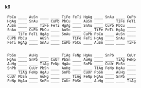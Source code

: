 #### k6

     PbCu ____ AuSn ____ ____ TiFe FeTi HgAg ____ SnAu ____ CuPb
     HgAg ____ SnAu ____ CuPb PbCu ____ AuSn ____ ____ TiFe FeTi
     AuSn ____ ____ TiFe FeTi HgAg ____ SnAu ____ CuPb PbCu ____
     SnAu ____ CuPb PbCu ____ AuSn ____ ____ TiFe FeTi HgAg ____
     ____ TiFe FeTi HgAg ____ SnAu ____ CuPb PbCu ____ AuSn ____
     CuPb PbCu ____ AuSn ____ ____ TiFe FeTi HgAg ____ SnAu ____
     FeTi HgAg ____ SnAu ____ CuPb PbCu ____ AuSn ____ ____ TiFe


     PbSn ____ AuHg ____ ____ TiAg FeNp HgAu ____ SnPb ____ CuUr
     HgAu ____ SnPb ____ CuUr PbSn ____ AuHg ____ ____ TiAg FeNp
     AuHg ____ ____ TiAg FeNp HgAu ____ SnPb ____ CuUr PbSn ____
     SnPb ____ CuUr PbSn ____ AuHg ____ ____ TiAg FeNp HgAu ____
     ____ TiAg FeNp HgAu ____ SnPb ____ CuUr PbSn ____ AuHg ____
     CuUr PbSn ____ AuHg ____ ____ TiAg FeNp HgAu ____ SnPb ____
     FeNp HgAu ____ SnPb ____ CuUr PbSn ____ AuHg ____ ____ TiAg

